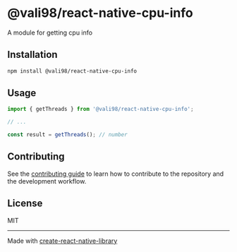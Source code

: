 # @vali98/react-native-cpu-info

A module for getting cpu info

## Installation

```sh
npm install @vali98/react-native-cpu-info
```

## Usage


```js
import { getThreads } from '@vali98/react-native-cpu-info';

// ...

const result = getThreads(); // number
```


## Contributing

See the [contributing guide](CONTRIBUTING.md) to learn how to contribute to the repository and the development workflow.

## License

MIT

---

Made with [create-react-native-library](https://github.com/callstack/react-native-builder-bob)
